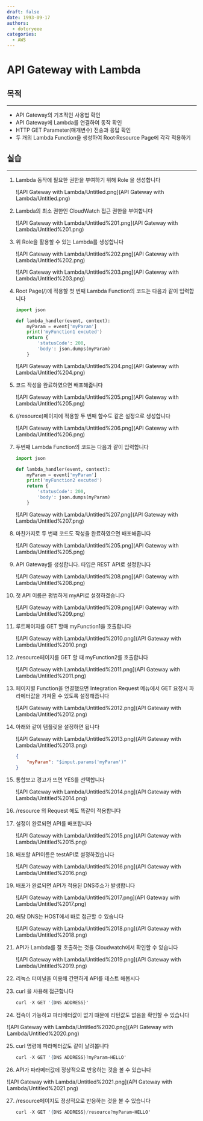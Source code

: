 ```yaml
---
draft: false
date: 1993-09-17
authors:
  - dotoryeee
categories:
  - AWS
---
```

# API Gateway with Lambda

## 목적

---

- API Gateway의 기초적인 사용법 확인
- API Gateway에 Lambda를 연결하여 동작 확인
- HTTP GET Parameter(매개변수) 전송과 응답 확인
- 두 개의 Lambda Function을 생성하여 Root·Resource Page에 각각 적용하기
<!-- more -->
## 실습

---

1. Lambda 동작에 필요한 권한을 부여하기 위해 Role 을 생성합니다
    
    ![API Gateway with Lambda/Untitled.png](API Gateway with Lambda/Untitled.png)
    
2. Lambda의 최소 권한인 CloudWatch 접근 권한을 부여합니다
    
    ![API Gateway with Lambda/Untitled%201.png](API Gateway with Lambda/Untitled%201.png)
    
3. 위 Role을 활용할 수 있는 Lambda를 생성합니다
    
    ![API Gateway with Lambda/Untitled%202.png](API Gateway with Lambda/Untitled%202.png)
    
    ![API Gateway with Lambda/Untitled%203.png](API Gateway with Lambda/Untitled%203.png)
    
4. Root Page(/)에 적용할 첫 번째 Lambda Function의 코드는 다음과 같이 입력합니다
        
    ```python
    import json

    def lambda_handler(event, context):
        myParam = event['myParam']
        print('myFunction1 excuted')
        return {
            'statusCode': 200,
            'body': json.dumps(myParam)
        }
    ```
        
    ![API Gateway with Lambda/Untitled%204.png](API Gateway with Lambda/Untitled%204.png)
    
5. 코드 작성을 완료하였으면 배포해줍니다
    
    ![API Gateway with Lambda/Untitled%205.png](API Gateway with Lambda/Untitled%205.png)
    
6. (/resource)페이지에 적용할 두 번째 함수도 같은 설정으로 생성합니다
    
    ![API Gateway with Lambda/Untitled%206.png](API Gateway with Lambda/Untitled%206.png)
    
7. 두번째 Lambda Function의 코드는 다음과 같이 입력합니다
    
    ```python
    import json

    def lambda_handler(event, context):
        myParam = event['myParam']
        print('myFunction2 excuted')
        return {
            'statusCode': 200,
            'body': json.dumps(myParam)
        }
    ```

    ![API Gateway with Lambda/Untitled%207.png](API Gateway with Lambda/Untitled%207.png)
    
8. 마찬가지로 두 번쨰 코드도 작성을 완료하였으면 배포해줍니다
    
    ![API Gateway with Lambda/Untitled%205.png](API Gateway with Lambda/Untitled%205.png)
    
9. API Gateway를 생성합니다. 타입은 REST API로 설정합니다
    
    ![API Gateway with Lambda/Untitled%208.png](API Gateway with Lambda/Untitled%208.png)
    
10. 첫 API 이름은 평범하게 myAPI로 설정하겠습니다
    
    ![API Gateway with Lambda/Untitled%209.png](API Gateway with Lambda/Untitled%209.png)
    
11. 루트페이지를 GET 할때 myFunction1을 호출합니다
    
    ![API Gateway with Lambda/Untitled%2010.png](API Gateway with Lambda/Untitled%2010.png)
    
12. /resource페이지를 GET 할 때 myFunction2를 호출합니다
    
    ![API Gateway with Lambda/Untitled%2011.png](API Gateway with Lambda/Untitled%2011.png)
    
13. 페이지별 Function을 연결했으면 Integration Request 메뉴에서 GET 요청시 파라메터값을 가져올 수 있도록 설정해줍니다
    
    ![API Gateway with Lambda/Untitled%2012.png](API Gateway with Lambda/Untitled%2012.png)
    
14. 아래와 같이 템플릿을 설정하면 됩니다
    
    ![API Gateway with Lambda/Untitled%2013.png](API Gateway with Lambda/Untitled%2013.png)

    ```json
    {
        "myParam": "$input.params('myParam')"
    }
    ```

15. 통합보고 경고가 뜨면 YES를 선택합니다
    
    ![API Gateway with Lambda/Untitled%2014.png](API Gateway with Lambda/Untitled%2014.png)
    
16. /resource 의 Request 에도 똑같이 적용합니다
17. 설정이 완료되면 API를 배포합니다
    
    ![API Gateway with Lambda/Untitled%2015.png](API Gateway with Lambda/Untitled%2015.png)
    
18. 배포할 API이름은 testAPI로 설정하겠습니다
    
    ![API Gateway with Lambda/Untitled%2016.png](API Gateway with Lambda/Untitled%2016.png)
    
19. 배포가 완료되면 API가 적용된 DNS주소가 발생합니다
    
    ![API Gateway with Lambda/Untitled%2017.png](API Gateway with Lambda/Untitled%2017.png)
    
20. 해당 DNS는 HOST에서 바로 접근할 수 있습니다
    
    ![API Gateway with Lambda/Untitled%2018.png](API Gateway with Lambda/Untitled%2018.png)
    
21. API가 Lambda를 잘 호출하는 것을 Cloudwatch에서 확인할 수 있습니다
    
    ![API Gateway with Lambda/Untitled%2019.png](API Gateway with Lambda/Untitled%2019.png)
    
22. 리눅스 터미널을 이용해 간편하게 API를 테스트 해봅시다
23. curl 을 사용해 접근합니다
        
    ```s
    curl -X GET '{DNS ADDRESS}'
    ```

24. 접속이 가능하고 파라메터값이 없기 떄문에 리턴값도 없음을 확인할 수 있습니다

![API Gateway with Lambda/Untitled%2020.png](API Gateway with Lambda/Untitled%2020.png)

25. curl 명령에 파라메터값도 같이 날려봅니다

    ```s
    curl -X GET '{DNS ADDRESS}?myParam=HELLO'
    ```

26. API가 파라메터값에 정상적으로 반응하는 것을 볼 수 있습니다

![API Gateway with Lambda/Untitled%2021.png](API Gateway with Lambda/Untitled%2021.png)

27. /resource페이지도 정상적으로 반응하는 것을 볼 수 있습니다

    ```s
    curl -X GET '{DNS ADDRESS}/resource?myParam=HELLO'
    ```
    
